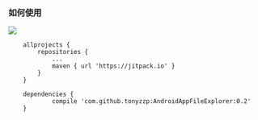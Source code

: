 ### 如何使用

[![](https://jitpack.io/v/tonyzzp/AndroidAppFileExplorer.svg)](https://jitpack.io/#tonyzzp/AndroidAppFileExplorer)


```
	allprojects {
		repositories {
			...
			maven { url 'https://jitpack.io' }
		}
	}
```



```
	dependencies {
	        compile 'com.github.tonyzzp:AndroidAppFileExplorer:0.2'
	}
```